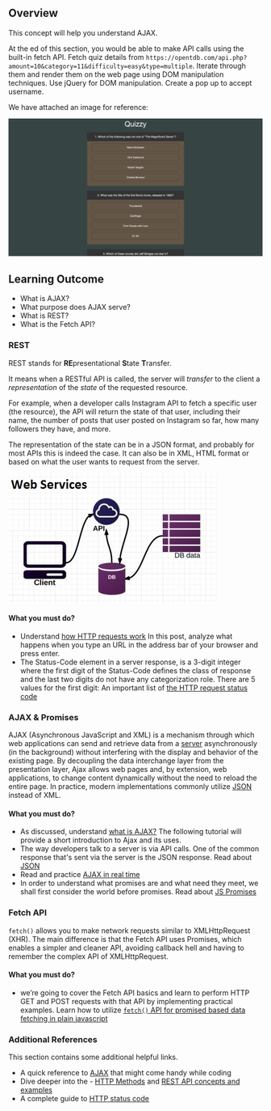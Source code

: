 ## Overview

This concept will help you understand AJAX.

At the ed of this section, you would be able to make API calls using the built-in fetch API. Fetch quiz details from `https://opentdb.com/api.php?amount=10&category=11&difficulty=easy&type=multiple`. Iterate through them and render them on the web page using DOM manipulation techniques. Use jQuery for DOM manipulation. Create a pop up to accept username.

We have attached an image for reference:

![Rest AJAX](rest_ajax/fetch.png)

## Learning Outcome

- What is AJAX?
- What purpose does AJAX serve?
- What is REST?
- What is the Fetch API?

### REST

REST stands for **RE**presentational **S**tate **T**ransfer.

It means when a RESTful API is called, the server will _transfer_ to the client a _representation_ of the _state_ of the requested resource.

For example, when a developer calls Instagram API to fetch a specific user (the resource), the API will return the state of that user, including their name, the number of posts that user posted on Instagram so far, how many followers they have, and more.

The representation of the state can be in a JSON format, and probably for most APIs this is indeed the case. It can also be in XML, HTML format or based on what the user wants to request from the server.

![REST API](images/rest-api.jpg)

#### What you must do?

- Understand [how HTTP requests work](https://flaviocopes.com/http-request/) In this post, analyze what happens when you type an URL in the address bar of your browser and press enter.
- The Status-Code element in a server response, is a 3-digit integer where the first digit of the Status-Code defines the class of response and the last two digits do not have any categorization role. There are 5 values for the first digit: An important list of [the HTTP request status code](https://www.tutorialspoint.com/http/http_status_codes.htm)

### AJAX & Promises

AJAX (Asynchronous JavaScript and XML) is a mechanism through which web applications can send and retrieve data from a [server](https://en.wikipedia.org/wiki/Web_server "Web server") asynchronously (in the background) without interfering with the display and behavior of the existing page. By decoupling the data interchange layer from the presentation layer, Ajax allows web pages and, by extension, web applications, to change content dynamically without the need to reload the entire page. In practice, modern implementations commonly utilize [JSON](https://en.wikipedia.org/wiki/JSON "JSON") instead of XML.

#### What you must do?

- As discussed, understand [what is AJAX?](https://www.geeksforgeeks.org/ajax-introduction/) The following tutorial will provide a short introduction to Ajax and its uses.
- The way developers talk to a server is via API calls. One of the common response that's sent via the server is the JSON response. Read about [JSON](https://www.copterlabs.com/json-what-it-is-how-it-works-how-to-use-it/)
- Read and practice [AJAX in real time](https://gomakethings.com/ajax-and-apis-with-vanilla-javascript/)
- In order to understand what promises are and what need they meet, we shall first consider the world before promises. Read about [JS Promises](https://www.macadamian.com/learn/javascript-promises-explained/)

### Fetch API

`fetch()` allows you to make network requests similar to XMLHttpRequest (XHR). The main difference is that the Fetch API uses Promises, which enables a simpler and cleaner API, avoiding callback hell and having to remember the complex API of XMLHttpRequest.

#### What you must do?

- we’re going to cover the Fetch API basics and learn to perform HTTP GET and POST requests with that API by implementing practical examples. Learn how to utilize [`fetch()` API for promised based data fetching in plain javascript](https://codingthesmartway.com/fetch-api-introduction-to-promised-based-data-fetching-in-plain-javascript/)

### Additional References

This section contains some additional helpful links.

- A quick reference to [AJAX](https://developer.mozilla.org/en-US/docs/Web/Guide/AJAX/Getting_Started) that might come handy while coding
- Dive deeper into the - [HTTP Methods](https://restfulapi.net/http-methods/) and [REST API concepts and examples](https://www.youtube.com/watch?v=7YcW25PHnAA)
- A complete guide to [HTTP status code](https://www.restapitutorial.com/httpstatuscodes.html)

